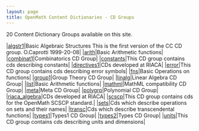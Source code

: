 ```yaml
---
layout: page
title: OpenMath Content Dictionaries - CD Groups
---
```


20 Content Dictionary Groups available on this site.



 |[algstr1](algstr1)|Basic Algebraic Structures This is the first version of the CC CD group. O.Caprotti 1999-20-08|
 |[arith](arith)|Basic Arithmetic functions|
 |[combinat1](combinat1)|Combinatorics CD Group|
 |[constants](constants)|This CD group contains cds describing constants|
 |[directives1](directives1)|CDs developed at RIACA|
 |[error](error)|This CD group contains cds describing error symbols|
 |[fns](fns)|Basic Operations on functions|
 |[group1](group1)|Group Theory CD Group|
 |[linalg](linalg)|Linear Algebra CD Group|
 |[list](list)|Basic Arithmetic functions|
 |[mathml](mathml)|MathML compatibility CD Group|
 |[meta](meta)|Meta CD Group|
 |[polygrp](polygrp)|Polynomial CD Group|
 |[riaca_algebra](riaca_algebra)|CDs developed at RIACA|
 |[scscp](scscp)|This CD group contains cds for the OpenMath SCSCP standard.|
 |[sets](sets)|Cds which describe operations on sets and their names|
 |[transc](transc)|Cds which describe transcendental functions|
 |[types1](types1)|Types1 CD Group|
 |[types2](types2)|Types CD Group|
 |[units](units)|This CD group contains cds describing units and dimensions|
